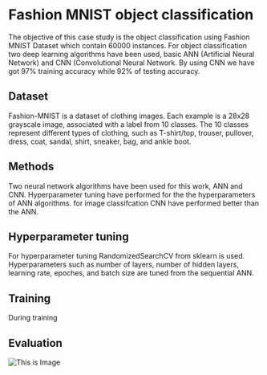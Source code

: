 # Fashion MNIST object classification

The objective of this case study is the object classification using Fashion MNIST Dataset which contain 60000 instances. For object classification two deep learning algorithms have been used, basic ANN (Artificial Neural Network) and CNN (Convolutional Neural Network. By using CNN we have got 97% training accuracy while 92% of testing accuracy.




## Dataset

Fashion-MNIST is a dataset of clothing images. Each example is a 28x28 grayscale image, associated with a label from 10 classes. The 10 classes represent different types of clothing, such as T-shirt/top, trouser, pullover, dress, coat, sandal, shirt, sneaker, bag, and ankle boot.



## Methods

Two neural network algorithms have been used for this work, ANN and CNN. Hyperparameter tuning have performed for the the hyperparameters of ANN algorithms. for image classifcation CNN have performed better than the ANN.



## Hyperparameter tuning

For hyperparameter tuning RandomizedSearchCV from sklearn is used. Hyperparameters such as number of layers, number of hidden layers, learning rate, epoches, and batch size are tuned from the sequential ANN. 



## Training 

During training 

## Evaluation





![This is Image](https://github.com/dhanraj125/mnist_object_detection/blob/main/plots/cnn.png)
